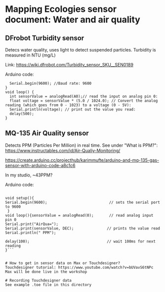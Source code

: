 # Mapping Ecologies sensor document: Water and air quality

## DFrobot Turbidity sensor
Detecs water quality, uses light to detect suspended particles.
Turbidity is measured in NTU (mg/L)

Link: https://wiki.dfrobot.com/Turbidity_sensor_SKU__SEN0189

Arduino code:

```void setup() {
  Serial.begin(9600); //Baud rate: 9600
}
void loop() {
  int sensorValue = analogRead(A0);// read the input on analog pin 0:
  float voltage = sensorValue * (5.0 / 1024.0); // Convert the analog reading (which goes from 0 - 1023) to a voltage (0 - 5V):
  Serial.println(voltage); // print out the value you read:
  delay(500);
}
```


## MQ-135 Air Quality sensor
Detects PPM (Particles Per Million) in real time.
See under "What is PPM?": https://www.instructables.com/id/Air-Qualiy-Monitoring/

https://create.arduino.cc/projecthub/karimmufte/arduino-and-mq-135-gas-sensor-with-arduino-code-a8c1c6

In my studio, ~43PPM?

Arduino code:

```int sensorValue;

void setup(){
Serial.begin(9600);                            // sets the serial port to 9600
 }
void loop(){sensorValue = analogRead(0);       // read analog input pin 0
Serial.print("AirQua=");
Serial.print(sensorValue, DEC);               // prints the value read
Serial.println(" PPM");

delay(100);                                   // wait 100ms for next reading
}```


# How to get in sensor data on Max or Touchdesigner?
Touchdesigner tutorial: https://www.youtube.com/watch?v=bUVavS6tNPc
Max will be done live in the workshop
 
# Recording Touchdesigner data
See example .toe file in this directory